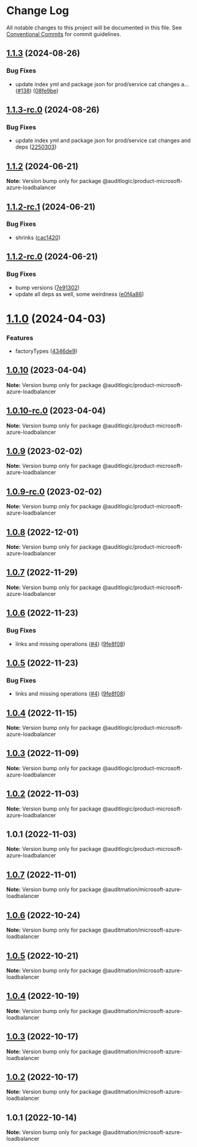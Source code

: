 # Change Log

All notable changes to this project will be documented in this file.
See [Conventional Commits](https://conventionalcommits.org) for commit guidelines.

## [1.1.3](https://github.com/auditlogic/product/compare/@auditlogic/product-microsoft-azure-loadbalancer@1.1.2...@auditlogic/product-microsoft-azure-loadbalancer@1.1.3) (2024-08-26)


### Bug Fixes

* update index yml and package json for prod/service cat changes a… ([#138](https://github.com/auditlogic/product/issues/138)) ([08fe9be](https://github.com/auditlogic/product/commit/08fe9beb1c8457462a19bc69caa02e6212d97e1a))





## [1.1.3-rc.0](https://github.com/auditlogic/product/compare/@auditlogic/product-microsoft-azure-loadbalancer@1.1.2...@auditlogic/product-microsoft-azure-loadbalancer@1.1.3-rc.0) (2024-08-26)


### Bug Fixes

* update index yml and package json for prod/service cat changes and deps ([2250303](https://github.com/auditlogic/product/commit/225030363a363608240135b7ebed386b28f01e4b))





## [1.1.2](https://github.com/auditlogic/product/compare/@auditlogic/product-microsoft-azure-loadbalancer@1.1.2-rc.1...@auditlogic/product-microsoft-azure-loadbalancer@1.1.2) (2024-06-21)

**Note:** Version bump only for package @auditlogic/product-microsoft-azure-loadbalancer





## [1.1.2-rc.1](https://github.com/auditlogic/product/compare/@auditlogic/product-microsoft-azure-loadbalancer@1.1.2-rc.0...@auditlogic/product-microsoft-azure-loadbalancer@1.1.2-rc.1) (2024-06-21)


### Bug Fixes

* shrinks ([cac1420](https://github.com/auditlogic/product/commit/cac14200fefcd8183ab69fe89a47bd3f70f563e9))





## [1.1.2-rc.0](https://github.com/auditlogic/product/compare/@auditlogic/product-microsoft-azure-loadbalancer@1.1.0...@auditlogic/product-microsoft-azure-loadbalancer@1.1.2-rc.0) (2024-06-21)


### Bug Fixes

* bump versions ([7e91302](https://github.com/auditlogic/product/commit/7e913023b8b312150ed7762c32fbbe616be71de5))
* update all deps as well, some weirdness ([e0f4a86](https://github.com/auditlogic/product/commit/e0f4a864714e2d3de6bbf3da014d5312fe53be2f))





# [1.1.0](https://github.com/auditlogic/product/compare/@auditlogic/product-microsoft-azure-loadbalancer@1.0.10...@auditlogic/product-microsoft-azure-loadbalancer@1.1.0) (2024-04-03)


### Features

* factoryTypes ([4346de9](https://github.com/auditlogic/product/commit/4346de92693aee892fccf725338ffc7b80ab182b))





## [1.0.10](https://github.com/auditlogic/product/compare/@auditlogic/product-microsoft-azure-loadbalancer@1.0.9...@auditlogic/product-microsoft-azure-loadbalancer@1.0.10) (2023-04-04)

**Note:** Version bump only for package @auditlogic/product-microsoft-azure-loadbalancer





## [1.0.10-rc.0](https://github.com/auditlogic/product/compare/@auditlogic/product-microsoft-azure-loadbalancer@1.0.9...@auditlogic/product-microsoft-azure-loadbalancer@1.0.10-rc.0) (2023-04-04)

**Note:** Version bump only for package @auditlogic/product-microsoft-azure-loadbalancer





## [1.0.9](https://github.com/auditlogic/product/compare/@auditlogic/product-microsoft-azure-loadbalancer@1.0.8...@auditlogic/product-microsoft-azure-loadbalancer@1.0.9) (2023-02-02)

**Note:** Version bump only for package @auditlogic/product-microsoft-azure-loadbalancer





## [1.0.9-rc.0](https://github.com/auditlogic/product/compare/@auditlogic/product-microsoft-azure-loadbalancer@1.0.8...@auditlogic/product-microsoft-azure-loadbalancer@1.0.9-rc.0) (2023-02-02)

**Note:** Version bump only for package @auditlogic/product-microsoft-azure-loadbalancer





## [1.0.8](https://github.com/auditlogic/product/compare/@auditlogic/product-microsoft-azure-loadbalancer@1.0.7...@auditlogic/product-microsoft-azure-loadbalancer@1.0.8) (2022-12-01)

**Note:** Version bump only for package @auditlogic/product-microsoft-azure-loadbalancer





## [1.0.7](https://github.com/auditlogic/product/compare/@auditlogic/product-microsoft-azure-loadbalancer@1.0.6...@auditlogic/product-microsoft-azure-loadbalancer@1.0.7) (2022-11-29)

**Note:** Version bump only for package @auditlogic/product-microsoft-azure-loadbalancer





## [1.0.6](https://github.com/auditlogic/product/compare/@auditlogic/product-microsoft-azure-loadbalancer@1.0.4...@auditlogic/product-microsoft-azure-loadbalancer@1.0.6) (2022-11-23)


### Bug Fixes

* links and missing operations ([#4](https://github.com/auditlogic/product/issues/4)) ([9fe8f08](https://github.com/auditlogic/product/commit/9fe8f08fe7c57fdb79f991ac35bd6ac2e7dcad38))





## [1.0.5](https://github.com/auditlogic/product/compare/@auditlogic/product-microsoft-azure-loadbalancer@1.0.4...@auditlogic/product-microsoft-azure-loadbalancer@1.0.5) (2022-11-23)


### Bug Fixes

* links and missing operations ([#4](https://github.com/auditlogic/product/issues/4)) ([9fe8f08](https://github.com/auditlogic/product/commit/9fe8f08fe7c57fdb79f991ac35bd6ac2e7dcad38))





## [1.0.4](https://github.com/auditlogic/product/compare/@auditlogic/product-microsoft-azure-loadbalancer@1.0.3...@auditlogic/product-microsoft-azure-loadbalancer@1.0.4) (2022-11-15)

**Note:** Version bump only for package @auditlogic/product-microsoft-azure-loadbalancer





## [1.0.3](https://github.com/auditlogic/product/compare/@auditlogic/product-microsoft-azure-loadbalancer@1.0.2...@auditlogic/product-microsoft-azure-loadbalancer@1.0.3) (2022-11-09)

**Note:** Version bump only for package @auditlogic/product-microsoft-azure-loadbalancer





## [1.0.2](https://github.com/auditlogic/product/compare/@auditlogic/product-microsoft-azure-loadbalancer@1.0.1...@auditlogic/product-microsoft-azure-loadbalancer@1.0.2) (2022-11-03)

**Note:** Version bump only for package @auditlogic/product-microsoft-azure-loadbalancer





## 1.0.1 (2022-11-03)

**Note:** Version bump only for package @auditlogic/product-microsoft-azure-loadbalancer





## [1.0.7](https://github.com/auditmation/store-content/compare/@auditmation/microsoft-azure-loadbalancer@1.0.6...@auditmation/microsoft-azure-loadbalancer@1.0.7) (2022-11-01)

**Note:** Version bump only for package @auditmation/microsoft-azure-loadbalancer





## [1.0.6](https://github.com/auditmation/store-content/compare/@auditmation/microsoft-azure-loadbalancer@1.0.5...@auditmation/microsoft-azure-loadbalancer@1.0.6) (2022-10-24)

**Note:** Version bump only for package @auditmation/microsoft-azure-loadbalancer





## [1.0.5](https://github.com/auditmation/store-content/compare/@auditmation/microsoft-azure-loadbalancer@1.0.4...@auditmation/microsoft-azure-loadbalancer@1.0.5) (2022-10-21)

**Note:** Version bump only for package @auditmation/microsoft-azure-loadbalancer





## [1.0.4](https://github.com/auditmation/store-content/compare/@auditmation/microsoft-azure-loadbalancer@1.0.3...@auditmation/microsoft-azure-loadbalancer@1.0.4) (2022-10-19)

**Note:** Version bump only for package @auditmation/microsoft-azure-loadbalancer





## [1.0.3](https://github.com/auditmation/store-content/compare/@auditmation/microsoft-azure-loadbalancer@1.0.2...@auditmation/microsoft-azure-loadbalancer@1.0.3) (2022-10-17)

**Note:** Version bump only for package @auditmation/microsoft-azure-loadbalancer





## [1.0.2](https://github.com/auditmation/store-content/compare/@auditmation/microsoft-azure-loadbalancer@1.0.1...@auditmation/microsoft-azure-loadbalancer@1.0.2) (2022-10-17)

**Note:** Version bump only for package @auditmation/microsoft-azure-loadbalancer





## 1.0.1 (2022-10-14)

**Note:** Version bump only for package @auditmation/microsoft-azure-loadbalancer
